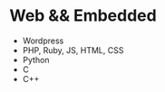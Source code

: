 # Web && Embedded
- Wordpress
- PHP, Ruby, JS, HTML, CSS
- Python
- C
- C++


<!---
ChristianGobin/ChristianGobin is a ✨ special ✨ repository because its `README.md` (this file) appears on your GitHub profile.
You can click the Preview link to take a look at your changes.
--->
